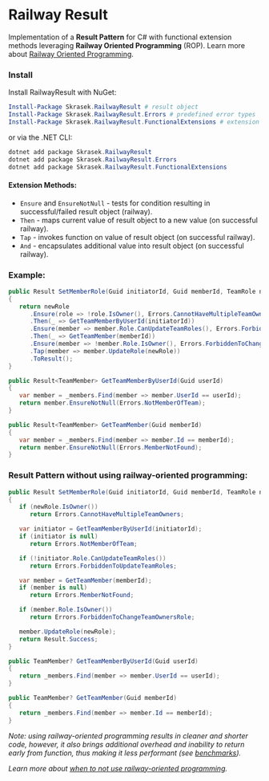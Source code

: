 # Railway Result

Implementation of a **Result Pattern** for C# with functional extension methods leveraging **Railway Oriented Programming** (ROP). Learn more about [Railway Oriented Programming](https://fsharpforfunandprofit.com/rop/).

### Install

Install RailwayResult with NuGet:
```powershell
Install-Package Skrasek.RailwayResult # result object
Install-Package Skrasek.RailwayResult.Errors # predefined error types
Install-Package Skrasek.RailwayResult.FunctionalExtensions # extension methods for ROP
```

or via the .NET CLI:
```powershell
dotnet add package Skrasek.RailwayResult
dotnet add package Skrasek.RailwayResult.Errors
dotnet add package Skrasek.RailwayResult.FunctionalExtensions
```

#### Extension Methods:

- `Ensure` and `EnsureNotNull` - tests for condition resulting in successful/failed result object (railway).
- `Then` - maps current value of result object to a new value (on successful railway).
- `Tap` - invokes function on value of result object (on successful railway).
- `And` - encapsulates additional value into result object (on successful railway).

### Example:
```csharp
public Result SetMemberRole(Guid initiatorId, Guid memberId, TeamRole newRole)
{
   return newRole
      .Ensure(role => !role.IsOwner(), Errors.CannotHaveMultipleTeamOwners)
      .Then(_ => GetTeamMemberByUserId(initiatorId))
      .Ensure(member => member.Role.CanUpdateTeamRoles(), Errors.ForbiddenToUpdateTeamRoles)
      .Then(_ => GetTeamMember(memberId))
      .Ensure(member => !member.Role.IsOwner(), Errors.ForbiddenToChangeTeamOwnersRole)
      .Tap(member => member.UpdateRole(newRole))
      .ToResult();
}

public Result<TeamMember> GetTeamMemberByUserId(Guid userId)
{
   var member = _members.Find(member => member.UserId == userId);
   return member.EnsureNotNull(Errors.NotMemberOfTeam);
}

public Result<TeamMember> GetTeamMember(Guid memberId)
{
   var member = _members.Find(member => member.Id == memberId);
   return member.EnsureNotNull(Errors.MemberNotFound);
}
```

### Result Pattern without using railway-oriented programming:
```csharp
public Result SetMemberRole(Guid initiatorId, Guid memberId, TeamRole newRole)
{
   if (newRole.IsOwner())
      return Errors.CannotHaveMultipleTeamOwners;

   var initiator = GetTeamMemberByUserId(initiatorId);
   if (initiator is null)
      return Errors.NotMemberOfTeam;

   if (!initiator.Role.CanUpdateTeamRoles())
      return Errors.ForbiddenToUpdateTeamRoles;

   var member = GetTeamMember(memberId);
   if (member is null)
      return Errors.MemberNotFound;

   if (member.Role.IsOwner())
      return Errors.ForbiddenToChangeTeamOwnersRole;

   member.UpdateRole(newRole);
   return Result.Success;
}

public TeamMember? GetTeamMemberByUserId(Guid userId)
{
   return _members.Find(member => member.UserId == userId);
}

public TeamMember? GetTeamMember(Guid memberId)
{
   return _members.Find(member => member.Id == memberId);
}
```

*Note: using railway-oriented programming results in cleaner and shorter code, however, it also brings additional overhead and inability to return early from function, thus making it less performant (see [benchmarks](benchmarks/v1.2.0.StatementBenchmark.md)).*

*Learn more about [when to not use railway-oriented programming](https://fsharpforfunandprofit.com/posts/against-railway-oriented-programming/).*
